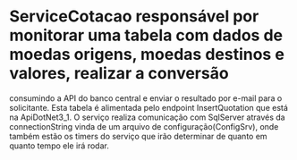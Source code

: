 # ServiceCotacao responsável por monitorar uma tabela com dados de moedas origens, moedas destinos e valores, realizar a conversão 
consumindo a API do banco central e enviar o resultado por e-mail para o solicitante. 
Esta tabela é alimentada pelo endpoint InsertQuotation que está na ApiDotNet3_1.
O serviço realiza comunicação com SqlServer através da connectionString vinda de um arquivo de configuração(ConfigSrv), onde também estão
os timers do serviço que irão determinar de quanto em quanto tempo ele irá rodar. 
